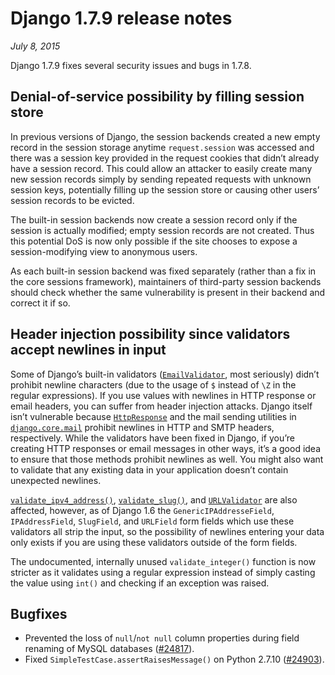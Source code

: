# Django 1.7.9 release notes

*July 8, 2015*

Django 1.7.9 fixes several security issues and bugs in 1.7.8.

## Denial-of-service possibility by filling session store

In previous versions of Django, the session backends created a new empty record
in the session storage anytime `request.session` was accessed and there was a
session key provided in the request cookies that didn’t already have a session
record. This could allow an attacker to easily create many new session records
simply by sending repeated requests with unknown session keys, potentially
filling up the session store or causing other users’ session records to be
evicted.

The built-in session backends now create a session record only if the session
is actually modified; empty session records are not created. Thus this
potential DoS is now only possible if the site chooses to expose a
session-modifying view to anonymous users.

As each built-in session backend was fixed separately (rather than a fix in the
core sessions framework), maintainers of third-party session backends should
check whether the same vulnerability is present in their backend and correct
it if so.

## Header injection possibility since validators accept newlines in input

Some of Django’s built-in validators
([`EmailValidator`](../ref/validators.md#django.core.validators.EmailValidator), most seriously) didn’t
prohibit newline characters (due to the usage of `$` instead of `\Z` in the
regular expressions). If you use values with newlines in HTTP response or email
headers, you can suffer from header injection attacks. Django itself isn’t
vulnerable because [`HttpResponse`](../ref/request-response.md#django.http.HttpResponse) and the mail sending
utilities in [`django.core.mail`](../topics/email.md#module-django.core.mail) prohibit newlines in HTTP and SMTP
headers, respectively. While the validators have been fixed in Django, if
you’re creating HTTP responses or email messages in other ways, it’s a good
idea to ensure that those methods prohibit newlines as well. You might also
want to validate that any existing data in your application doesn’t contain
unexpected newlines.

[`validate_ipv4_address()`](../ref/validators.md#django.core.validators.validate_ipv4_address),
[`validate_slug()`](../ref/validators.md#django.core.validators.validate_slug), and
[`URLValidator`](../ref/validators.md#django.core.validators.URLValidator) are also affected, however, as
of Django 1.6 the `GenericIPAddresseField`, `IPAddressField`, `SlugField`,
and `URLField` form fields which use these validators all strip the input, so
the possibility of newlines entering your data only exists if you are using
these validators outside of the form fields.

The undocumented, internally unused `validate_integer()` function is now
stricter as it validates using a regular expression instead of simply casting
the value using `int()` and checking if an exception was raised.

## Bugfixes

* Prevented the loss of `null`/`not null` column properties during field
  renaming of MySQL databases ([#24817](https://code.djangoproject.com/ticket/24817)).
* Fixed `SimpleTestCase.assertRaisesMessage()` on Python 2.7.10
  ([#24903](https://code.djangoproject.com/ticket/24903)).
